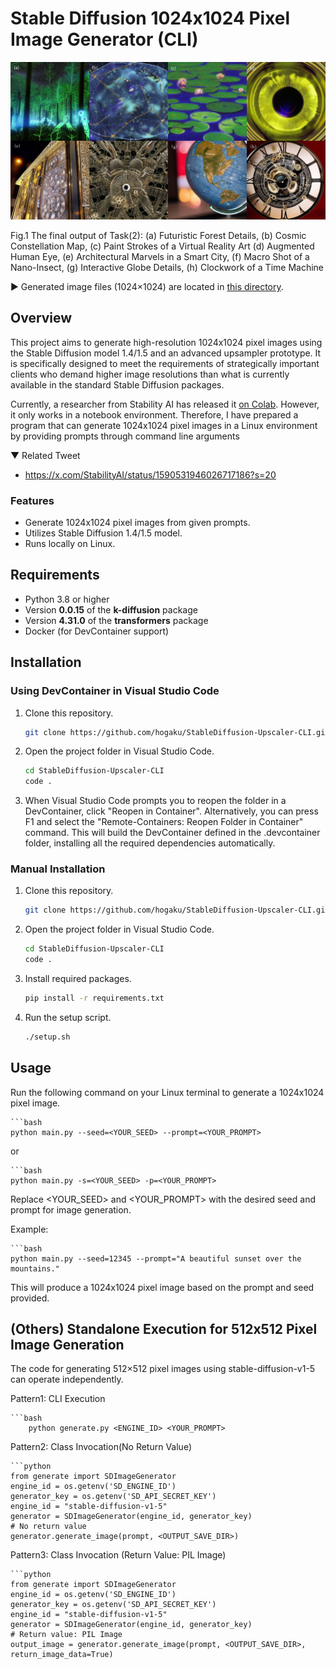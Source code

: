 # Stable Diffusion 1024x1024 Pixel Image Generator (CLI)
![Example 1](./img/upscaler.jpg)

Fig.1 The final output of Task(2): (a) Futuristic Forest Details, (b) Cosmic Constellation Map, (c) Paint Strokes of a Virtual Reality Art (d) Augmented Human Eye,  (e) Architectural Marvels in a Smart City, (f) Macro Shot of a Nano-Insect, (g) Interactive Globe Details, (h) Clockwork of a Time Machine

▶ Generated image files (1024×1024) are located in [this directory](./outputs/).
## Overview

This project aims to generate high-resolution 1024x1024 pixel images using the Stable Diffusion model 1.4/1.5 and an advanced upsampler prototype. It is specifically designed to meet the requirements of strategically important clients who demand higher image resolutions than what is currently available in the standard Stable Diffusion packages.

Currently, a researcher from Stability AI has released it [on Colab](./Stable_Diffusion_Upscaler_Demo.ipynb). However, it only works in a notebook environment. Therefore, I have prepared a program that can generate 1024x1024 pixel images in a Linux environment by providing prompts through command line arguments

▼ Related Tweet

- https://x.com/StabilityAI/status/1590531946026717186?s=20


### Features

- Generate 1024x1024 pixel images from given prompts.
- Utilizes Stable Diffusion 1.4/1.5 model.
- Runs locally on Linux.

## Requirements

- Python 3.8 or higher
- Version **0.0.15** of the **k-diffusion** package
- Version **4.31.0** of the **transformers** package
- Docker (for DevContainer support)

## Installation

### Using DevContainer in Visual Studio Code

1. Clone this repository.
   ```bash
   git clone https://github.com/hogaku/StableDiffusion-Upscaler-CLI.git

2. Open the project folder in Visual Studio Code.
    ```bash
    cd StableDiffusion-Upscaler-CLI
    code .
3. When Visual Studio Code prompts you to reopen the folder in a DevContainer, click "Reopen in Container". Alternatively, you can press F1 and select the "Remote-Containers: Reopen Folder in Container" command.
This will build the DevContainer defined in the .devcontainer folder, installing all the required dependencies automatically.

### Manual Installation
1. Clone this repository.
   ```bash
   git clone https://github.com/hogaku/StableDiffusion-Upscaler-CLI.git

2. Open the project folder in Visual Studio Code.
    ```bash
    cd StableDiffusion-Upscaler-CLI
    code .
3. Install required packages.
   ```bash
   pip install -r requirements.txt
4. Run the setup script.
   ```bash
   ./setup.sh

## Usage
Run the following command on your Linux terminal to generate a 1024x1024 pixel image.
    
    ```bash
    python main.py --seed=<YOUR_SEED> --prompt=<YOUR_PROMPT>

or

    ```bash
    python main.py -s=<YOUR_SEED> -p=<YOUR_PROMPT>

Replace <YOUR_SEED> and <YOUR_PROMPT> with the desired seed and prompt for image generation.

Example:
    
    ```bash
    python main.py --seed=12345 --prompt="A beautiful sunset over the mountains."

This will produce a 1024x1024 pixel image based on the prompt and seed provided.

## (Others) Standalone Execution for 512x512 Pixel Image Generation
The code for generating 512×512 pixel images using stable-diffusion-v1-5 can operate independently.

Pattern1: CLI Execution

    ```bash
        python generate.py <ENGINE_ID> <YOUR_PROMPT>


Pattern2: Class Invocation(No Return Value)

    ```python
    from generate import SDImageGenerator
    engine_id = os.getenv('SD_ENGINE_ID')
    generator_key = os.getenv('SD_API_SECRET_KEY')
    engine_id = "stable-diffusion-v1-5"
    generator = SDImageGenerator(engine_id, generator_key)
    # No return value
    generator.generate_image(prompt, <OUTPUT_SAVE_DIR>)

Pattern3: Class Invocation (Return Value: PIL Image)

    ```python
    from generate import SDImageGenerator
    engine_id = os.getenv('SD_ENGINE_ID')
    generator_key = os.getenv('SD_API_SECRET_KEY')
    engine_id = "stable-diffusion-v1-5"
    generator = SDImageGenerator(engine_id, generator_key)
    # Return value: PIL Image
    output_image = generator.generate_image(prompt, <OUTPUT_SAVE_DIR>, return_image_data=True)
